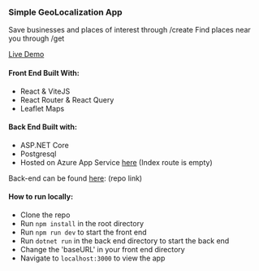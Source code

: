  ### Simple GeoLocalization App
 Save businesses and places of interest through /create
 Find places near you through /get
 
 [Live Demo](https://geolocsoa.netlify.app)
 
#### Front End Built With:
 - React & ViteJS
 - React Router & React Query
 - Leaflet Maps

#### Back End Built with:

 - ASP.NET Core
 - Postgresql
 - Hosted on Azure App Service [here](https://geolocation20221206225938.azurewebsites.net/api/GeoLocs) (Index route is empty)

Back-end can be found [here](https://github.com/melekhomrani/GeoLocation): (repo link)


#### How to run locally:
 - Clone the repo
 - Run `npm install` in the root directory
 - Run `npm run dev` to start the front end
 - Run `dotnet run` in the back end directory to start the back end
 - Change the 'baseURL' in your front end directory
 - Navigate to `localhost:3000` to view the app